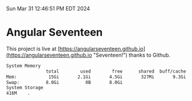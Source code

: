 Sun Mar 31 12:46:51 PM EDT 2024

# Angular Seventeen


This project is live at [https://angularseventeen.github.io](https://angularseventeen.github.io "Seventeen!") thanks to Github.

```bash
System Memory
               total        used        free      shared  buff/cache   available
Mem:            15Gi       2.1Gi       4.5Gi       327Mi       9.3Gi        13Gi
Swap:          8.0Gi          0B       8.0Gi
System Storage
416M	.
```
```bash
